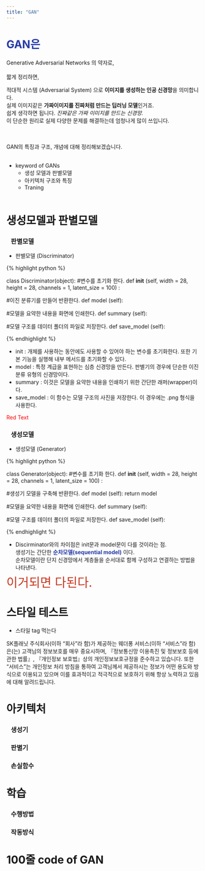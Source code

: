 ```yaml
---
title: "GAN"
---
```


# <span style="color:#2539A6">GAN은</span><br>
Generative Adversarial Networks 의 약자로,<br><br> 
짧게 정리하면,<br>

적대적 시스템 (Adversarial System) 으로 **이미지를 생성하는 인공 신경망**을 의미합니다.<br>
실제 이미지같은 **가짜이미지를 진짜처럼 만드는 딥러닝 모델**인거죠.<br>
쉽게 생각하면 됩니다. *진짜같은 가짜 이미지를 만드는 신경망.* <br>
이 단순한 원리로 실제 다양한 문제를 해결하는데 엄청나게 많이 쓰입니다.

<br><br>
GAN의 특징과 구조, 개념에 대해 정리해보겠습니다.
<br><br>
* keyword of GANs
  * 생성 모델과 판별모델
  * 아키텍처 구조와 특징
  * Traning
<br><br>

# 생성모델과 판별모델
### &nbsp;&nbsp;&nbsp;판별모델
* 판별모델 (Discriminator)

{% highlight python %}

class Discriminator(object):
  #변수를 초기화 한다.
  def __init__ (self, width = 28, height = 28, channels = 1, latent_size = 100) :

  #이진 분류기를 만들어 반환한다.
  def model (self):

  #모델을 요약한 내용을 화면에 인쇄한다.
  def summary (self):

  #모델 구조를 데이터 폴더의 파일로 저장한다.
  def save_model (self):

{% endhighlight %}
 * init : 개체를 사용하는 동안에도 사용할 수 있어야 하는 변수를 초기화한다. 또한 기본 기능을 실행해 내부 메서드를 초기화할 수 있다.
 * model : 특정 계급을 표현하는 심층 신경망을 만든다. 판별기의 경우에 단순한 이진 분류 유형의 신경망이다.
 * summary : 이것은 모델을 요약한 내용을 인쇄하기 위한 간단한 래퍼(wrapper)이다.
 * save_model : 이 함수는 모델 구조의 사진을 저장한다. 이 경우에는 .png 형식을 사용한다.

<span style="color:red">Red Text</span>

### &nbsp;&nbsp;&nbsp;생성모델
* 생성모델 (Generator)

{% highlight python %}

class Generator(object):
  #변수를 초기화 한다.
  def __init__ (self, width = 28, height = 28, channels = 1, latent_size = 100) :

  #생성기 모델을 구축해 반환한다.
  def model (self):
      return model

  #모델을 요약한 내용을 화면에 인쇄한다.
  def summary (self):

  #모델 구조를 데이터 폴더의 파일로 저장한다.
  def save_model (self):

{% endhighlight %}

 * Discirminator와의 차이점은 init문과 model문이 다를 것이라는 점.<br>
 생성기는 간단한 <span style="color:#2539A6">**순차모델(sequential model)**</span> 이다.<br>
 순차모델이란 단지 신경망에서 계층들을 순서대로 함께 구성하고 연결하는 방법을 나타낸다.

<span style="color:#C83821; font-size:2rem; line-height: 2rem; font-weight: normal;">이거되면 다된다.</span>

# 스타일 테스트
* 스타일 tag 먹는다
<style type="text/css">여기부터 스타일 먹인다
.description {
 padding-left: 2rem;
 border-top: 1px solid #CAC9C5;
}
 
</style>
<div class="description">
SK플래닛 주식회사(이하 “회사”라 함)가 제공하는 웨더퐁 서비스(이하 “서비스”라 함)은(는) 고객님의 정보보호를 매우 중요시하며, 『정보통신망 이용촉진 및 정보보호 등에 관한 법률』, 『개인정보 보호법』상의 개인정보보호규정을 준수하고 있습니다. 또한 “서비스”는 개인정보 처리 방침을 통하여 고객님께서 제공하시는 정보가 어떤 용도와 방식으로 이용되고 있으며 이를 효과적이고 적극적으로 보호하기 위해 항상 노력하고 있음에 대해 알려드립니다.
</div>

# 아키텍처
### &nbsp;&nbsp;&nbsp;생성기
### &nbsp;&nbsp;&nbsp;판별기
### &nbsp;&nbsp;&nbsp;손실함수
# 학습
### &nbsp;&nbsp;&nbsp;수행방법
### &nbsp;&nbsp;&nbsp;작동방식
# 100줄 code of GAN


